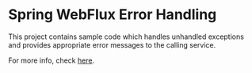 # Spring WebFlux Error Handling

This project contains sample code which handles unhandled exceptions and provides appropriate error messages to the calling service.

For more info, check [here](https://www.vinsguru.com/spring-webflux-error-handling/).